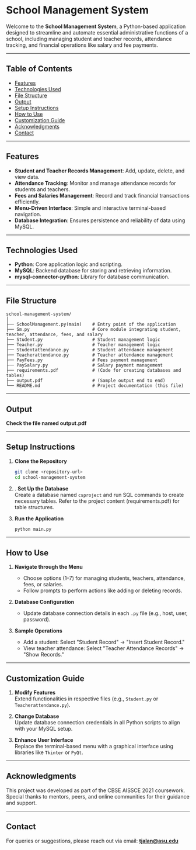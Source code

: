 # School Management System

Welcome to the **School Management System**, a Python-based application designed to streamline and automate essential administrative functions of a school, including managing student and teacher records, attendance tracking, and financial operations like salary and fee payments.

---

## Table of Contents
- [Features](#features)
- [Technologies Used](#technologies-used)
- [File Structure](#file-structure)
- [Output](#output)
- [Setup Instructions](#setup-instructions)
- [How to Use](#how-to-use)
- [Customization Guide](#customization-guide)
- [Acknowledgments](#acknowledgments)
- [Contact](#contact)

---

## Features
- **Student and Teacher Records Management**: Add, update, delete, and view data.
- **Attendance Tracking**: Monitor and manage attendance records for students and teachers.
- **Fees and Salaries Management**: Record and track financial transactions efficiently.
- **Menu-Driven Interface**: Simple and interactive terminal-based navigation.
- **Database Integration**: Ensures persistence and reliability of data using MySQL.

---

## Technologies Used
- **Python**: Core application logic and scripting.
- **MySQL**: Backend database for storing and retrieving information.
- **mysql-connector-python**: Library for database communication.

---

## File Structure
```
school-management-system/
│
├── SchoolManagement.py(main)    # Entry point of the application
├── Sm.py                        # Core module integrating student, teacher, attendance, fees, and salary
├── Student.py                   # Student management logic
├── Teacher.py                   # Teacher management logic
├── Studentattendance.py         # Student attendance management
├── Teacherattendance.py         # Teacher attendance management
├── PayFees.py                   # Fees payment management
├── PaySalary.py                 # Salary payment management
├── requirements.pdf             # (Code for creating databases and tables)
├── output.pdf                   # (Sample output end to end)
└── README.md                    # Project documentation (this file)
```

---
## Output
**Check the file named output.pdf**

---
## Setup Instructions
1. **Clone the Repository**  
   ```bash
   git clone <repository-url>
   cd school-management-system
   ```

2. . **Set Up the Database**  
   Create a database named `csproject` and run SQL commands to create necessary tables. Refer to the project content (requirements.pdf) for table structures.

4. **Run the Application**  
   ```bash
   python main.py
   ```

---

## How to Use
1. **Navigate through the Menu**  
   - Choose options (1–7) for managing students, teachers, attendance, fees, or salaries.
   - Follow prompts to perform actions like adding or deleting records.

2. **Database Configuration**  
   - Update database connection details in each `.py` file (e.g., host, user, password).

3. **Sample Operations**  
   - Add a student: Select "Student Record" → "Insert Student Record."
   - View teacher attendance: Select "Teacher Attendance Records" → "Show Records."

---

## Customization Guide
1. **Modify Features**  
   Extend functionalities in respective files (e.g., `Student.py` or `Teacherattendance.py`).

2. **Change Database**  
   Update database connection credentials in all Python scripts to align with your MySQL setup.

3. **Enhance User Interface**  
   Replace the terminal-based menu with a graphical interface using libraries like `Tkinter` or `PyQt`.

---

## Acknowledgments
This project was developed as part of the CBSE AISSCE 2021 coursework. Special thanks to mentors, peers, and online communities for their guidance and support.

---

## Contact
For queries or suggestions, please reach out via email: **tjalan@asu.edu**  
